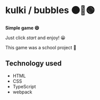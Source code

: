 # kulki / bubbles 🟠🔵🟢

**Simple game 😄**

Just click *start* and enjoy! 😀

This game was a school project 🏫

## Technology used
- HTML
- CSS
- TypeScript
- webpack
